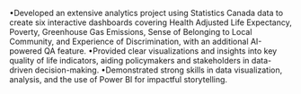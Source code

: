 •Developed an extensive analytics project using Statistics Canada data to create six interactive dashboards covering Health Adjusted Life Expectancy, Poverty, Greenhouse Gas Emissions, Sense of Belonging to Local Community, and Experience of Discrimination, with an additional AI-powered QA feature.
•Provided clear visualizations and insights into key quality of life indicators, aiding policymakers and stakeholders in data-driven decision-making.
•Demonstrated strong skills in data visualization, analysis, and the use of Power BI for impactful storytelling.
